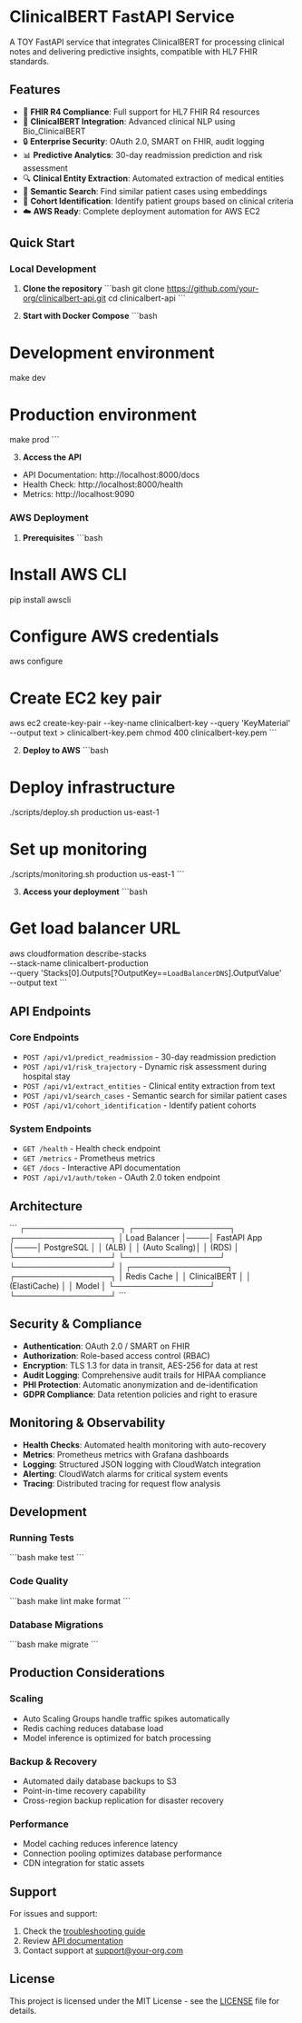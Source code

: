 # ClinicalBERT FastAPI Service

A TOY FastAPI service that integrates ClinicalBERT for processing clinical notes and delivering predictive insights, compatible with HL7 FHIR standards.

## Features

- 🏥 **FHIR R4 Compliance**: Full support for HL7 FHIR R4 resources
- 🤖 **ClinicalBERT Integration**: Advanced clinical NLP using Bio_ClinicalBERT
- 🔒 **Enterprise Security**: OAuth 2.0, SMART on FHIR, audit logging
- 📊 **Predictive Analytics**: 30-day readmission prediction and risk assessment
- 🔍 **Clinical Entity Extraction**: Automated extraction of medical entities
- 🔎 **Semantic Search**: Find similar patient cases using embeddings
- 👥 **Cohort Identification**: Identify patient groups based on clinical criteria
- ☁️ **AWS Ready**: Complete deployment automation for AWS EC2

## Quick Start

### Local Development

1. **Clone the repository**
\`\`\`bash
git clone https://github.com/your-org/clinicalbert-api.git
cd clinicalbert-api
\`\`\`

2. **Start with Docker Compose**
\`\`\`bash
# Development environment
make dev

# Production environment
make prod
\`\`\`

3. **Access the API**
- API Documentation: http://localhost:8000/docs
- Health Check: http://localhost:8000/health
- Metrics: http://localhost:9090

### AWS Deployment

1. **Prerequisites**
\`\`\`bash
# Install AWS CLI
pip install awscli

# Configure AWS credentials
aws configure

# Create EC2 key pair
aws ec2 create-key-pair --key-name clinicalbert-key --query 'KeyMaterial' --output text > clinicalbert-key.pem
chmod 400 clinicalbert-key.pem
\`\`\`

2. **Deploy to AWS**
\`\`\`bash
# Deploy infrastructure
./scripts/deploy.sh production us-east-1

# Set up monitoring
./scripts/monitoring.sh production us-east-1
\`\`\`

3. **Access your deployment**
\`\`\`bash
# Get load balancer URL
aws cloudformation describe-stacks \
    --stack-name clinicalbert-production \
    --query 'Stacks[0].Outputs[?OutputKey==`LoadBalancerDNS`].OutputValue' \
    --output text
\`\`\`

## API Endpoints

### Core Endpoints

- `POST /api/v1/predict_readmission` - 30-day readmission prediction
- `POST /api/v1/risk_trajectory` - Dynamic risk assessment during hospital stay
- `POST /api/v1/extract_entities` - Clinical entity extraction from text
- `POST /api/v1/search_cases` - Semantic search for similar patient cases
- `POST /api/v1/cohort_identification` - Identify patient cohorts

### System Endpoints

- `GET /health` - Health check endpoint
- `GET /metrics` - Prometheus metrics
- `GET /docs` - Interactive API documentation
- `POST /api/v1/auth/token` - OAuth 2.0 token endpoint

## Architecture

\`\`\`
┌─────────────────┐    ┌─────────────────┐    ┌─────────────────┐
│   Load Balancer │────│   FastAPI App   │────│   PostgreSQL    │
│      (ALB)      │    │   (Auto Scaling)│    │     (RDS)       │
└─────────────────┘    └─────────────────┘    └─────────────────┘
                                │
                       ┌─────────────────┐    ┌─────────────────┐
                       │   Redis Cache   │    │  ClinicalBERT   │
                       │  (ElastiCache)  │    │     Model       │
                       └─────────────────┘    └─────────────────┘
\`\`\`

## Security & Compliance

- **Authentication**: OAuth 2.0 / SMART on FHIR
- **Authorization**: Role-based access control (RBAC)
- **Encryption**: TLS 1.3 for data in transit, AES-256 for data at rest
- **Audit Logging**: Comprehensive audit trails for HIPAA compliance
- **PHI Protection**: Automatic anonymization and de-identification
- **GDPR Compliance**: Data retention policies and right to erasure

## Monitoring & Observability

- **Health Checks**: Automated health monitoring with auto-recovery
- **Metrics**: Prometheus metrics with Grafana dashboards
- **Logging**: Structured JSON logging with CloudWatch integration
- **Alerting**: CloudWatch alarms for critical system events
- **Tracing**: Distributed tracing for request flow analysis

## Development

### Running Tests
\`\`\`bash
make test
\`\`\`

### Code Quality
\`\`\`bash
make lint
make format
\`\`\`

### Database Migrations
\`\`\`bash
make migrate
\`\`\`

## Production Considerations

### Scaling
- Auto Scaling Groups handle traffic spikes automatically
- Redis caching reduces database load
- Model inference is optimized for batch processing

### Backup & Recovery
- Automated daily database backups to S3
- Point-in-time recovery capability
- Cross-region backup replication for disaster recovery

### Performance
- Model caching reduces inference latency
- Connection pooling optimizes database performance
- CDN integration for static assets

## Support

For issues and support:
1. Check the [troubleshooting guide](docs/troubleshooting.md)
2. Review [API documentation](www.google.com)
3. Contact support at support@your-org.com

## License

This project is licensed under the MIT License - see the [LICENSE](LICENSE) file for details.
